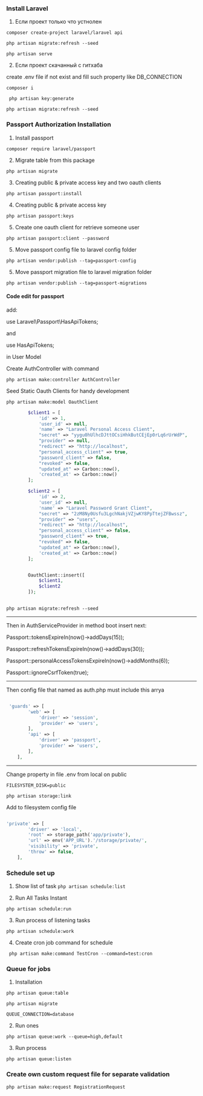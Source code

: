 

### Install Laravel 

1. Если проект только что устнолен 

``` composer create-project laravel/laravel api ```

``` php artisan migrate:refresh --seed ```

``` php artisan serve ```

2. Если проект скачанный с гитхаба

create .env file if not exist and fill such property like DB_CONNECTION

``` composer i ```

``` php artisan key:generate```

``` php artisan migrate:refresh --seed ```



### Passport Authorization Installation 

1. Install passport 

``` composer require laravel/passport ``` 

2. Migrate table from this package  

``` php artisan migrate ```

3. Creating public & private access key and two oauth clients 

``` php artisan passport:install ```

4. Creating public & private access key 

``` php artisan passport:keys ```

5. Create one oauth client for retrieve someone user 

``` php artisan passport:client --password ``` 

5. Move passport config file to laravel config folder 

``` php artisan vendor:publish --tag=passport-config ```

5. Move passport migration file to laravel migration folder

``` php artisan vendor:publish --tag=passport-migrations ```


#### Code edit for passport

add: 

use Laravel\Passport\HasApiTokens; 

and 

use HasApiTokens; 

in User Model 


Create AuthController with command 

``` php artisan make:controller AuthController ```

Seed Static Oauth Clients for handy development 

``` php artisan make:model OauthClient ```

```php 
        $client1 = [
            'id' => 1,
            'user_id' => null,
            'name' => "Laravel Personal Access Client",
            "secret" => "yygu0hUlhcDJttOCsiHhkButCEjEp0rLq6rUrWdP",
            "provider" => null,
            "redirect" => "http://localhost",
            "personal_access_client" => true,
            "password_client" => false,
            "revoked" => false,
            "updated_at" => Carbon::now(),
            'created_at' => Carbon::now()
        ];

        $client2 = [
            'id' => 2,
            'user_id' => null,
            'name' => "Laravel Password Grant Client",
            "secret" => "2zM8Ny0Usfu3LgchNakjVZjwKY8PpTtejZFBwssz",
            "provider" => "users",
            "redirect" => "http://localhost",
            "personal_access_client" => false,
            "password_client" => true,
            "revoked" => false,
            "updated_at" => Carbon::now(),
            'created_at' => Carbon::now()
        ];


        OauthClient::insert([
            $client1,
            $client2
        ]);
        
```

``` php artisan migrate:refresh --seed ```

---

Then in AuthServiceProvider in method boot insert next: 

Passport::tokensExpireIn(now()->addDays(15)); 

Passport::refreshTokensExpireIn(now()->addDays(30));

Passport::personalAccessTokensExpireIn(now()->addMonths(6));

Passport::ignoreCsrfToken(true);

---  

Then config file that named as auth.php must include this arrya 

```php 

 'guards' => [
        'web' => [
            'driver' => 'session', 
            'provider' => 'users',
        ],
        'api' => [
            'driver' => 'passport', 
            'provider' => 'users', 
        ],
    ],

```

--- 

Change property in file .env from local on public 

``` FILESYSTEM_DISK=public ```

``` php artisan storage:link ```

Add to filesystem config file 

```php 

'private' => [
        'driver' => 'local',
        'root' => storage_path('app/private'),
        'url' => env('APP_URL').'/storage/private/',
        'visibility' => 'private',
        'throw' => false,
    ],

```



### Schedule set up 



1. Show list of task 
```php artisan schedule:list``` 

2. Run All Tasks Instant 

```php artisan schedule:run```

3. Run process of listening tasks 

```php artisan schedule:work```

4. Create cron job command for schedule 

```  php artisan make:command TestCron --command=test:cron ```

### Queue for jobs 

1. Installation 

``` php artisan queue:table ```

``` php artisan migrate ```

`QUEUE_CONNECTION=database `


2. Run ones 

``` php artisan queue:work --queue=high,default ```

3. Run process 

``` php artisan queue:listen ```


### Create own custom request file for separate validation 


``` php artisan make:request RegistrationRequest  ```


